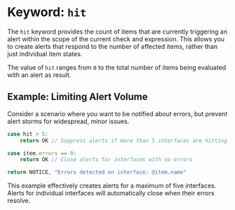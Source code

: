 # Keyword: `hit`

The `hit` keyword provides the count of items that are currently triggering an alert within the scope of the current check and expression. This allows you to create alerts that respond to the number of affected items, rather than just individual item states.

The value of `hit` ranges from `0` to the total number of items being evaluated with an alert as result.

## Example: Limiting Alert Volume

Consider a scenario where you want to be notified about errors, but prevent alert storms for widespread, minor issues.

```javascript
case hit > 5:
    return OK // Suppress alerts if more than 5 interfaces are hitting the error condition

case item.errors == 0:
    return OK // Close alerts for interfaces with no errors

return NOTICE, "Errors detected on interface: @item.name"
```

This example effectively creates alerts for a maximum of five interfaces. Alerts for individual interfaces will automatically close when their errors resolve.
